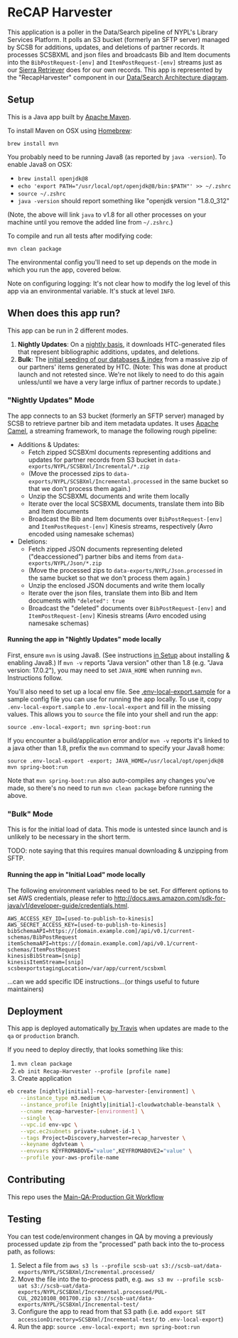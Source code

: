 # ReCAP Harvester

This application is a poller in the Data/Search pipeline of NYPL's Library Services Platform. It polls an S3 bucket (formerly an SFTP server) managed by SCSB for additions, updates, and deletions of partner records. It processes SCSBXML and json files and broadcasts Bib and Item documents into the `BibPostRequest-[env]` and `ItemPostRequest-[env]` streams just as our [Sierra Retriever](https://github.com/NYPL-discovery/sierra-retriever/) does for our own records. This app is represented by the "RecapHarvester" component in our [Data/Search Architecture diagram](https://docs.google.com/presentation/d/1kPUhT-JPOuniXndKWc_JEp2EY5rOPuH5ebSqYCe_438/edit#slide=id.g401dec0f26_0_128).

## Setup

This is a Java app built by [Apache Maven](https://maven.apache.org/what-is-maven.html).

To install Maven on OSX using [Homebrew](https://brew.sh/):

```
brew install mvn
```

You probably need to be running Java8 (as reported by `java -version`). To enable Java8 on OSX:

 * `brew install openjdk@8`
 * `echo 'export PATH="/usr/local/opt/openjdk@8/bin:$PATH"' >> ~/.zshrc`
 * `source ~/.zshrc`
 * `java -version` should report something like "openjdk version "1.8.0_312"

(Note, the above will link `java` to v1.8 for all other processes on your machine until you remove the added line from `~/.zshrc`.)

To compile and run all tests after modifying code:

```
mvn clean package
```

The environmental config you'll need to set up depends on the mode in which you run the app, covered below.

Note on configuring logging: It's not clear how to modify the log level of this app via an environmental variable. It's stuck at level `INFO`.

## When does this app run?

This app can be run in 2 different modes.

1. **Nightly Updates**: On a [nightly basis](#nightly-updates-mode), it downloads HTC-generated files that represent bibliographic additions, updates, and deletions.
1. **Bulk**: The [initial seeding of our databases & index](#bulk) from a massive zip of our partners' items generated by HTC. (Note: This was done at product launch and not retested since. We're not likely to need to do this again unless/until we have a very large influx of partner records to update.)

### "Nightly Updates" Mode

The app connects to an S3 bucket (formerly an SFTP server) managed by SCSB to retrieve partner bib and item metadata updates. It uses [Apache Camel](https://camel.apache.org/), a streaming framework, to manage the following rough pipeline:
 * Additions & Updates:
   * Fetch zipped SCSBXml documents representing additions and updates for partner records from S3 bucket in `data-exports/NYPL/SCSBXml/Incremental/*.zip`
   * (Move the processed zips to `data-exports/NYPL/SCSBXml/Incremental.processed` in the same bucket so that we don't process them again.)
   * Unzip the SCSBXML documents and write them locally
   * Iterate over the local SCSBXML documents, translate them into Bib and Item documents
   * Broadcast the Bib and Item documents over `BibPostRequest-[env]` and `ItemPostRequest-[env]` Kinesis streams, respectively (Avro encoded using namesake schemas)
 * Deletions:
   * Fetch zipped JSON documents representing deleted ("deaccessioned") partner bibs and items from `data-exports/NYPL/Json/*.zip`
   * (Move the processed zips to `data-exports/NYPL/Json.processed` in the same bucket so that we don't process them again.)
   * Unzip the enclosed JSON documents and write them locally
   * Iterate over the json files, translate them into Bib and Item documents with `"deleted": true`
   * Broadcast the "deleted" documents over `BibPostRequest-[env]` and `ItemPostRequest-[env]` Kinesis streams (Avro encoded using namesake schemas)

#### Running the app in "Nightly Updates" mode locally

First, ensure `mvn` is using Java8. (See instructions [in Setup](#setup) about installing & enabling Java8.) If `mvn -v` reports "Java version" other than 1.8 (e.g. "Java version: 17.0.2"), you may need to set `JAVA_HOME` when running `mvn`. Instructions follow.

You'll also need to set up a local env file. See [.env-local-export.sample](.env-local-export.sample) for a sample config file you can use for running the app locally. To use it, copy `.env-local-export.sample` to `.env-local-export` and fill in the missing values. This allows you to `source` the file into your shell and run the app:
```
source .env-local-export; mvn spring-boot:run
```

If you encounter a build/application error and/or `mvn -v` reports it's linked to a java other than 1.8, prefix the `mvn` command to specify your Java8 home:
```
source .env-local-export -export; JAVA_HOME=/usr/local/opt/openjdk@8 mvn spring-boot:run
```

Note that `mvn spring-boot:run` also auto-compiles any changes you've made, so there's no need to run `mvn clean package` before running the above.

### "Bulk" Mode

This is for the initial load of data. This mode is untested since launch and is unlikely to be necessary in the short term.

TODO: note saying that this requires manual downloading & unzipping from SFTP.

#### Running the app in "Initial Load" mode locally

The following environment variables need to be set. For different options to set AWS credentials, please refer to http://docs.aws.amazon.com/sdk-for-java/v1/developer-guide/credentials.html.

```
AWS_ACCESS_KEY_ID=[used-to-publish-to-kinesis]
AWS_SECRET_ACCESS_KEY=[used-to-publish-to-kinesis]
bibSchemaAPI=https://[domain.example.com]/api/v0.1/current-schemas/BibPostRequest
itemSchemaAPI=https://[domain.example.com]/api/v0.1/current-schemas/ItemPostRequest
kinesisBibStream=[snip]
kinesisItemStream=[snip]
scsbexportstagingLocation=/var/app/current/scsbxml
```

...can we add specific IDE instructions...(or things useful to future maintainers)

## Deployment

This app is deployed automatically [by Travis](.travis.yml) when updates are made to the `qa` or `production` branch.

If you need to deploy directly, that looks something like this:

1.  `mvn clean package`
1.  `eb init Recap-Harvester --profile [profile name]`
1.  Create application

  ```bash
  eb create [nightly|initial]-recap-harvester-[environment] \
      --instance_type m3.medium \
      --instance_profile [nightly|initial]-cloudwatchable-beanstalk \
      --cname recap-harvester-[environment] \
      --single \
      --vpc.id env-vpc \
      --vpc.ec2subnets private-subnet-id-1 \
      --tags Project=Discovery,harvester=recap_harvester \
      --keyname dgdvteam \
      --envvars KEYFROMABOVE="value",KEYFROMABOVE2="value" \
      --profile your-aws-profile-name
  ```

## Contributing

This repo uses the [Main-QA-Production Git Workflow](https://github.com/NYPL/engineering-general/blob/master/standards/git-workflow.md#main-qa-production)

## Testing

You can test code/environment changes in QA by moving a previously processed update zip from the "processed" path back into the to-process path, as follows:

1. Select a file from `aws s3 ls --profile scsb-uat s3://scsb-uat/data-exports/NYPL/SCSBXml/Incremental.processed/`
2. Move the file into the to-process path, e.g. `aws s3 mv --profile scsb-uat s3://scsb-uat/data-exports/NYPL/SCSBXml/Incremental.processed/PUL-CUL_20210108_001700.zip s3://scsb-uat/data-exports/NYPL/SCSBXml/Incremental-test/`
3. Configure the app to read from that S3 path (i.e. add `export SET accessionDirectory=SCSBXml/Incremental-test/` to `.env-local-export`)
4. Run the app: `source .env-local-export; mvn spring-boot:run`

